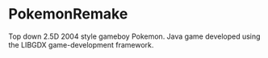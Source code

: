 # PokemonRemake
 Top down 2.5D 2004 style gameboy Pokemon. Java game developed using the LIBGDX game-development framework.
